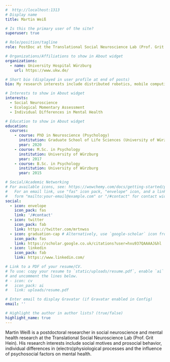 ```yaml
---
#  http://localhost:1313
# Display name
title: Martin Weiß

# Is this the primary user of the site?
superuser: true

# Role/position/tagline
role: PostDoc at the Translational Social Neuroscience Lab (Prof. Grit Hein)

# Organizations/Affiliations to show in About widget
organizations:
  - name: University Hospital Würzburg
    url: https://www.ukw.de/

# Short bio (displayed in user profile at end of posts)
bio: My research interests include distributed robotics, mobile computing and programmable matter.

# Interests to show in About widget
interests:
  - Social Neuroscience
  - Ecological Momentary Assessment
  - Individual Differences in Mental Health

# Education to show in About widget
education:
  courses:
    - course: PhD in Neuroscience (Psychology)
      institution: Graduate School of Life Sciences (University of Würzburg)
      year: 2020
    - course: M.Sc. in Psychology
      institution: University of Würzburg
      year: 2017
    - course: B.Sc. in Psychology
      institution: University of Würzburg
      year: 2015

# Social/Academic Networking
# For available icons, see: https://wowchemy.com/docs/getting-started/page-builder/#icons
#   For an email link, use "fas" icon pack, "envelope" icon, and a link in the
#   form "mailto:your-email@example.com" or "/#contact" for contact widget.
social:
  - icon: envelope
    icon_pack: fas
    link: '/#contact'
  - icon: twitter
    icon_pack: fab
    link: https://twitter.com/mrtnwss
  - icon: graduation-cap # Alternatively, use `google-scholar` icon from `ai` icon pack
    icon_pack: fas
    link: https://scholar.google.co.uk/citations?user=hxu937QAAAAJ&hl
  - icon: linkedin
    icon_pack: fab
    link: https://www.linkedin.com/

# Link to a PDF of your resume/CV.
# To use: copy your resume to `static/uploads/resume.pdf`, enable `ai` icons in `params.toml`,
# and uncomment the lines below.
# - icon: cv
#   icon_pack: ai
#   link: uploads/resume.pdf

# Enter email to display Gravatar (if Gravatar enabled in Config)
email: ''

# Highlight the author in author lists? (true/false)
highlight_name: true
---
```


Martin Weiß is a postdoctoral researcher in social neuroscience and mental health research at the Translational Social Neuroscience Lab (Prof. Grit Hein). His research interests include social motives and prosocial behavior, individual differences in (electro)physiological processes and the influence of psychosocial factors on mental health. 

<!-- {{< icon name="download" pack="fas" >}} Download my {{< staticref "uploads/demo_resume.pdf" "newtab" >}}resumé{{< /staticref >}}. -->
